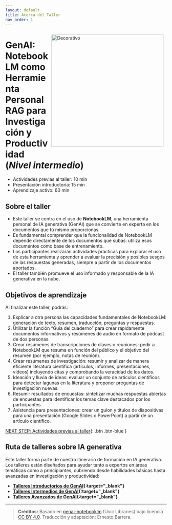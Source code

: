 ```yaml
---
layout: default
title: Acerca del Taller
nav_order: 1
---
```


<img src="images/5-notebooklm-try.png" style="float:right;width:350px;padding:10px;" alt="Decorativo">

# GenAI: NotebookLM como Herramienta Personal RAG para Investigación y Productividad (_Nivel intermedio_)

- Actividades previas al taller: 10 min
- Presentación introductoria: 15 min
- Aprendizaje activo: 60 min

## Sobre el taller

- Este taller se centra en el uso de **NotebookLM**, una herramienta personal de IA generativa (GenAI) que se convierte en experta en los documentos que tú mismo proporcionas.
- Es fundamental comprender que la funcionalidad de NotebookLM depende directamente de los documentos que subas: utiliza esos documentos como base de entrenamiento.
- Los participantes realizarán actividades prácticas para explorar el uso de esta herramienta y aprender a evaluar la precisión y posibles sesgos de las respuestas generadas, siempre a partir de los documentos aportados.
- El taller también promueve el uso informado y responsable de la IA generativa en la nube.

## Objetivos de aprendizaje

Al finalizar este taller, podrás:

1. Explicar a otra persona las capacidades fundamentales de NotebookLM: generación de texto, resumen, traducción, preguntas y respuestas.
2. Utilizar la función “Guía del cuaderno” para crear rápidamente documentos informativos y resúmenes de audio en formato de pódcast de dos personas.
3. Crear resúmenes de transcripciones de clases o reuniones: pedir a NotebookLM que resuma en función del público y el objetivo del resumen (por ejemplo, notas de reunión).
4. Crear resúmenes de investigación: resumir y analizar de manera eficiente literatura científica (artículos, informes, presentaciones, vídeos) incluyendo citas y comprobando la veracidad de los datos.
5. Ideación y lluvia de ideas: evaluar un conjunto de artículos científicos para detectar lagunas en la literatura y proponer preguntas de investigación nuevas.
6. Resumir resultados de encuestas: sintetizar muchas respuestas abiertas de encuestas para identificar los temas clave destacados por los participantes.
7. Asistencia para presentaciones: crear un guion y títulos de diapositivas para una presentación (Google Slides o PowerPoint) a partir de un artículo científico.

[NEXT STEP: Actividades previas al taller](pre-workshop.html){: .btn .btn-blue }

## Ruta de talleres sobre IA generativa

Este taller forma parte de nuestro itinerario de formación en IA generativa. Los talleres están diseñados para ayudar tanto a expertos en áreas temáticas como a principiantes, cubriendo desde habilidades básicas hasta avanzadas en investigación y productividad:

- **[Talleres Introductorios de GenAI](https://uviclibraries.github.io/genai-pathway/#introductory-workshops){:target=\"_blank\"}**
- **[Talleres Intermedios de GenAI](https://uviclibraries.github.io/genai-pathway/#intermediate-workshops){:target=\"_blank\"}**
- **[Talleres Avanzados de GenAI](https://uviclibraries.github.io/genai-pathway/#intermediate-workshops){:target=\"_blank\"}**

---

> **Créditos:** Basado en [genai-notebooklm](https://github.com/uviclibraries/genai-notebooklm) (Uvic Libraries) bajo licencia [CC BY 4.0](https://creativecommons.org/licenses/by/4.0/). Traducción y adaptación: Ernesto Barrera.

